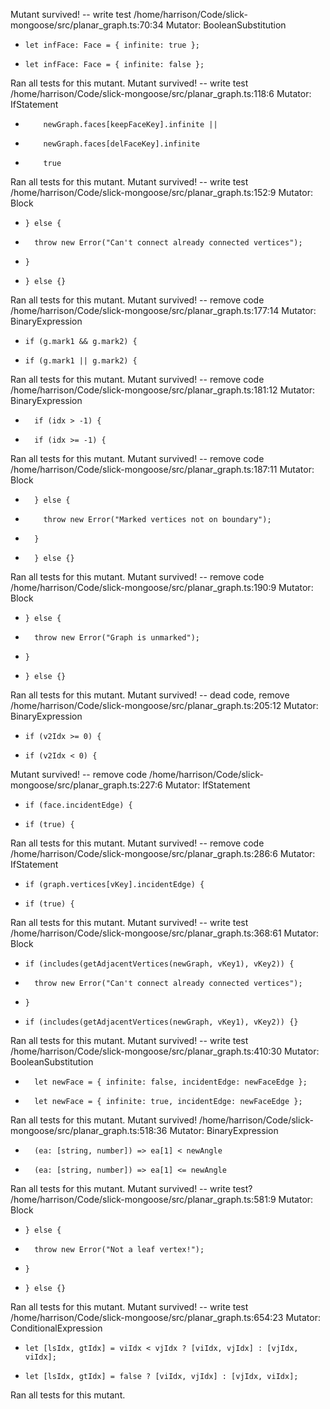 Mutant survived! -- write test
/home/harrison/Code/slick-mongoose/src/planar_graph.ts:70:34
Mutator: BooleanSubstitution
-     let infFace: Face = { infinite: true };
+     let infFace: Face = { infinite: false };

Ran all tests for this mutant.
Mutant survived! -- write test
/home/harrison/Code/slick-mongoose/src/planar_graph.ts:118:6
Mutator: IfStatement
-         newGraph.faces[keepFaceKey].infinite ||
-         newGraph.faces[delFaceKey].infinite
+         true

Ran all tests for this mutant.
Mutant survived! -- write test
/home/harrison/Code/slick-mongoose/src/planar_graph.ts:152:9
Mutator: Block
-     } else {
-       throw new Error("Can't connect already connected vertices");
-     }
+     } else {}

Ran all tests for this mutant.
Mutant survived! -- remove code
/home/harrison/Code/slick-mongoose/src/planar_graph.ts:177:14
Mutator: BinaryExpression
-     if (g.mark1 && g.mark2) {
+     if (g.mark1 || g.mark2) {

Ran all tests for this mutant.
Mutant survived! -- remove code
/home/harrison/Code/slick-mongoose/src/planar_graph.ts:181:12
Mutator: BinaryExpression
-       if (idx > -1) {
+       if (idx >= -1) {

Ran all tests for this mutant.
Mutant survived! -- remove code
/home/harrison/Code/slick-mongoose/src/planar_graph.ts:187:11
Mutator: Block
-       } else {
-         throw new Error("Marked vertices not on boundary");
-       }
+       } else {}

Ran all tests for this mutant.
Mutant survived! -- remove code
/home/harrison/Code/slick-mongoose/src/planar_graph.ts:190:9
Mutator: Block
-     } else {
-       throw new Error("Graph is unmarked");
-     }
+     } else {}

Ran all tests for this mutant.
Mutant survived! -- dead code, remove
/home/harrison/Code/slick-mongoose/src/planar_graph.ts:205:12
Mutator: BinaryExpression
-     if (v2Idx >= 0) {
+     if (v2Idx < 0) {

Mutant survived! -- remove code
/home/harrison/Code/slick-mongoose/src/planar_graph.ts:227:6
Mutator: IfStatement
-     if (face.incidentEdge) {
+     if (true) {

Ran all tests for this mutant.
Mutant survived! --  remove code
/home/harrison/Code/slick-mongoose/src/planar_graph.ts:286:6
Mutator: IfStatement
-     if (graph.vertices[vKey].incidentEdge) {
+     if (true) {

Ran all tests for this mutant.
Mutant survived! -- write test
/home/harrison/Code/slick-mongoose/src/planar_graph.ts:368:61
Mutator: Block
-     if (includes(getAdjacentVertices(newGraph, vKey1), vKey2)) {
-       throw new Error("Can't connect already connected vertices");
-     }
+     if (includes(getAdjacentVertices(newGraph, vKey1), vKey2)) {}

Ran all tests for this mutant.
Mutant survived! -- write test
/home/harrison/Code/slick-mongoose/src/planar_graph.ts:410:30
Mutator: BooleanSubstitution
-       let newFace = { infinite: false, incidentEdge: newFaceEdge };
+       let newFace = { infinite: true, incidentEdge: newFaceEdge };

Ran all tests for this mutant.
Mutant survived!
/home/harrison/Code/slick-mongoose/src/planar_graph.ts:518:36
Mutator: BinaryExpression
-       (ea: [string, number]) => ea[1] < newAngle
+       (ea: [string, number]) => ea[1] <= newAngle

Ran all tests for this mutant.
Mutant survived! -- write test?
/home/harrison/Code/slick-mongoose/src/planar_graph.ts:581:9
Mutator: Block
-     } else {
-       throw new Error("Not a leaf vertex!");
-     }
+     } else {}

Ran all tests for this mutant.
Mutant survived! -- write test
/home/harrison/Code/slick-mongoose/src/planar_graph.ts:654:23
Mutator: ConditionalExpression
-     let [lsIdx, gtIdx] = viIdx < vjIdx ? [viIdx, vjIdx] : [vjIdx, viIdx];
+     let [lsIdx, gtIdx] = false ? [viIdx, vjIdx] : [vjIdx, viIdx];

Ran all tests for this mutant.
